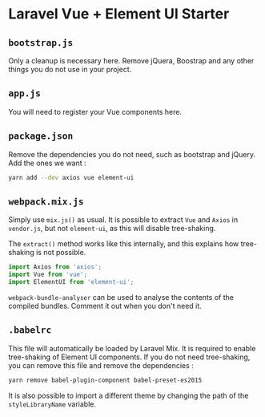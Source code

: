 # Laravel Vue + Element UI Starter

## `bootstrap.js`
Only a cleanup is necessary here. Remove jQuera, Boostrap and any other things you do not use in your project.

## `app.js`
You will need to register your Vue components here.

## `package.json`
Remove the dependencies you do not need, such as bootstrap and jQuery.
Add the ones we want :
```bash
yarn add --dev axios vue element-ui
```


## `webpack.mix.js`
Simply use `mix.js()` as usual. It is possible to extract `Vue` and `Axios` in `vendor.js`, but not `element-ui`, as this will disable tree-shaking.

The `extract()` method works like this internally, and this explains how tree-shaking is not possible.
```js
import Axios from 'axios';
import Vue from 'vue';
import ElementUI from 'element-ui';
```

`webpack-bundle-analyser` can be used to analyse the contents of the compiled bundles. Comment it out when you don't need it.

## `.babelrc`
This file will automatically be loaded by Laravel Mix. It is required to enable tree-shaking of Element UI components.
If you do not need tree-shaking, you can remove this file and remove the dependencies :
```bash
yarn remove babel-plugin-component babel-preset-es2015
```

It is also possible to import a different theme by changing the path of the `styleLibraryName` variable.